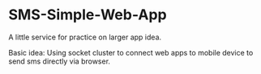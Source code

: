 # SMS-Simple-Web-App
A little service for practice on larger app idea.

Basic idea:
Using socket cluster to connect web apps to mobile device to send sms directly via browser.
